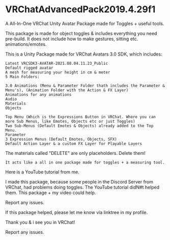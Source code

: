 # VRChatAdvancedPack2019.4.29f1
A All-In-One VRChat Unity  Avatar Package made for Toggles + useful tools.


This package is made for object toggles & includes everything you need pre-build. It does not include how to make gestures, sitting etc. animations/emotes.

This is a Unity Package made for VRChat Avatars 3.0 SDK, which includes:

    Latest VRCSDK3-AVATAR-2021.08.04.11.23_Public
    Default rigged avatar
    A mesh for measuring your height in cm & meter
    5 Main Folders:

    3.0 Animations (Menu & Parameter Folder thath includes the Parameter & Menu's), (Animation Folder with the Action & FX Layer)
    Animations for any animations
    Audio
    Materials
    Objects

    Top Menu (Which is the Expressions Button in VRChat. Where you can more Sub Menus, like Emotes, Objects etc or just Toggles)
    Two Sub-Menus (Default Emotes & Objects) already added to the Top Menu.
    Parameter
    3 Expression Menus (Default_Emotes, Objects, SFX)
    Default Action Layer & a custom FX Layer for Playable Layers

The materials called "DELETE" are only placeholders. Delete them!

    It acts like a all in one package made for toggles + a measuring tool.

Here is a YouTube tutorial from me.

I made this package, because some people in the Discord Server from VRChat, had problems doing toggles. The YouTube tutorial didN#t helped them.
This package + my video could help.

Report any issues.

If this package helped, please let me know via linktree in my profile.

Thank you & i see you in VRChat!

Report any issues.
